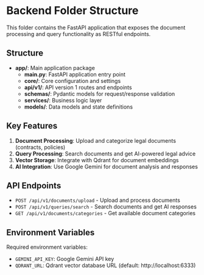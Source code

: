 # Backend Folder Structure

This folder contains the FastAPI application that exposes the document processing and query functionality as RESTful endpoints.

## Structure

- **app/**: Main application package
  - **main.py**: FastAPI application entry point
  - **core/**: Core configuration and settings
  - **api/v1/**: API version 1 routes and endpoints
  - **schemas/**: Pydantic models for request/response validation
  - **services/**: Business logic layer
  - **models/**: Data models and state definitions

## Key Features

1. **Document Processing**: Upload and categorize legal documents (contracts, policies)
2. **Query Processing**: Search documents and get AI-powered legal advice
3. **Vector Storage**: Integrate with Qdrant for document embeddings
4. **AI Integration**: Use Google Gemini for document analysis and responses

## API Endpoints

- `POST /api/v1/documents/upload` - Upload and process documents
- `POST /api/v1/queries/search` - Search documents and get AI responses
- `GET /api/v1/documents/categories` - Get available document categories

## Environment Variables

Required environment variables:
- `GEMINI_API_KEY`: Google Gemini API key
- `QDRANT_URL`: Qdrant vector database URL (default: http://localhost:6333)